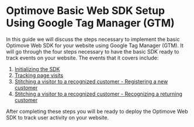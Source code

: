 # Optimove Basic Web SDK Setup Using Google Tag Manager (GTM)

In this guide we will discuss the steps necessary to implement the basic Optimove Web SDK for your website using Google Tag Manager (GTM). It will go through the four steps necessary to have the basic SDK ready to track events on your website. The events that it covers include:

1. [Initializing the SDK](https://github.com/DannyMac180/Web-SDK-Integration-Guide/blob/master/Web-SDK-Basic-Code-Setup/1.%20Initializing%20the%20SDK.md)
1. [Tracking page visits](https://github.com/DannyMac180/Web-SDK-Integration-Guide/blob/master/Web-SDK-Basic-Code-Setup/2.%20Tracking%20page%20visits.md)
1. [Stitching a visitor to a recognized customer - Registering a new customer](https://github.com/DannyMac180/Web-SDK-Integration-Guide/blob/master/Web-SDK-Basic-Code-Setup/3a.%20Registering%20a%20new%20customer.md)
1. [Stitching a visitor to a recognized customer - Recognizing a returning customer](https://github.com/DannyMac180/Web-SDK-Integration-Guide/blob/master/Web-SDK-Basic-Code-Setup/3b.%20Recognizing%20a%20returning%20customer.md)
  
After completing these steps you will be ready to deploy the Optimove Web SDK to track user activity on your website.
